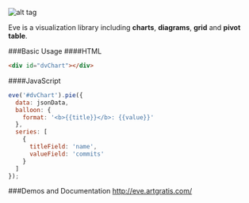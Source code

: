 ![alt tag](https://dl.dropboxusercontent.com/u/36801868/eve.jpg) 

Eve is a visualization library including **charts**, **diagrams**, **grid** and **pivot table**. 

###Basic Usage
####HTML
```html
<div id="dvChart"></div>
```
####JavaScript
```javascript
eve('#dvChart').pie({
  data: jsonData,
  balloon: {
    format: '<b>{{title}}</b>: {{value}}'
  },
  series: [
    {
      titleField: 'name',
      valueField: 'commits'
    }
  ]
});
```

###Demos and Documentation
http://eve.artgratis.com/
